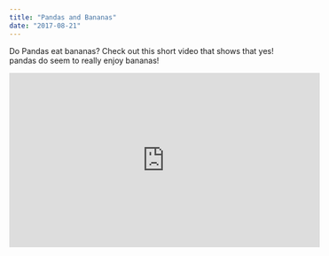 ```yaml
---
title: "Pandas and Bananas"
date: "2017-08-21"
---
```

Do Pandas eat bananas? Check out this short video that shows that yes! pandas do 
seem to really enjoy bananas!
<iframe width="560" height="315" src="https://www.youtube.com/embed/4SZl1r2O_bY" frameborder="0" allowfullscreen></iframe>